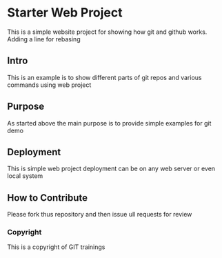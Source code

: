 # Starter Web Project
This is a simple website project for showing how git and github works. Adding a line for rebasing

## Intro
This is an example is to show different parts of git repos and various commands using web project

## Purpose
As started above the main purpose is to provide simple examples for git demo

## Deployment
This is simple web project deployment can be on any web server or even local system

## How to Contribute
Please fork thus repository and then issue ull requests for review

### Copyright
This is a copyright of GIT trainings